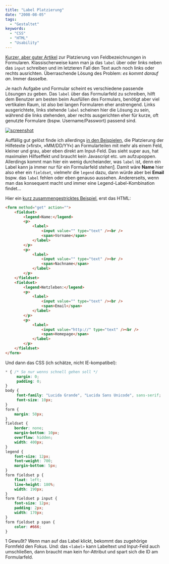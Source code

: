 ```yaml
---
title: "Label Platzierung"
date: "2008-08-05"
tags:
  - "Gestaltet"
keywords:
  - "CSS"
  - "HTML"
  - "Usability"
---
```


[Kurzer, aber guter Artikel](http://css-tricks.com/label-placement-on-forms/) zur Platzierung von Feldbezeichnungen in Formularen. Klassischerweise kann man ja das `label` über oder links neben das `input` schreiben und im letzteren Fall den Text auch noch links oder rechts ausrichten. Überraschende Lösung des Problem: _es kommt darauf an_. Immer dasselbe.

Je nach Aufgabe und Formular scheint es verschiedene passende Lösungen zu geben. Das `label` über das Formularfeld zu schreiben, hilft dem Benutzer am besten beim Ausfüllen des Formulars, benötigt aber viel vertikalen Raum, ist also bei langen Formularen eher anstrengend. Links ausgerichtete, links stehende `label` scheinen hier die Lösung zu sein, während die links stehenden, aber rechts ausgerichten eher für kurze, oft genutzte Formulare (bspw. Username/Passwort) passend sind.

[![screenshot](/img/codecandies/ZZ198385EF.jpg)](/codecandies/wp-content/uploads/beispiele/formular_hilfen.html)

Auffällig gut gelöst finde ich allerdings [in den Beispielen](http://css-tricks.com/wp-content/csstricks-uploads/top-aligned.png), die Platzierung der Hilfetexte (»first«, »MM/DD/YY«) an Formularteilen mit mehr als einem Feld, kleiner und grau, aber eben direkt am Input-Feld. Das sieht super aus, hat maximalen Hilfseffekt und braucht kein Javascript etc. um aufzupoppen. Allerdings kommt man hier ein wenig durcheiander, was `label` ist, denn ein Label kann ja immer nur für ein Formularfeld stehen[1](#anm1). Damit wäre **Name** hier also eher ein `fieldset`, vielmehr die `legend` dazu, dann würde aber bei **Email** bspw. das `label` fehlen oder eben genauso aussehen. Andererseits, wenn man das konsequent macht und immer eine Legend-Label-Kombination findet…

Hier ein [kurz zusammengestricktes Beispiel](/codecandies/wp-content/uploads/beispiele/formular_hilfen.html), erst das HTML:

```html
<form method="get" action="">
    <fieldset>
        <legend>Name:</legend>
        <p>
            <label>
                <input value="" type="text" /><br />
                <span>Vorname</span>
            </label>
        </p>
        <p>
            <label>
                <input value="" type="text" /><br />
                <span>Nachname</span>
            </label>
        </p>
    </fieldset>
    <fieldset>
        <legend>Netzleben:</legend>
        <p>
            <label>
                <input value="" type="text" /><br />
                <span>Email</span>
            </label>
        </p>
        <p>
            <label>
                <input value="http://" type="text" /><br />
                <span>Homepage</span>
            </label>
        </p>
    </fieldset>
</form>
```

Und dann das CSS (ich schätze, nicht IE-kompatibel):

```css
* { /* So nur wenns schnell gehen soll */
     margin: 0;
     padding: 0;
}
body {
     font-family: "Lucida Grande", "Lucida Sans Unicode", sans-serif;
     font-size: 10px;
}
form {
    margin: 50px;
}
fieldset {
    border: none;
    margin-bottom: 10px;
    overflow: hidden;
    width: 400px;
}
legend {
    font-size: 12px;
    font-weight: 700;
    margin-bottom: 5px;
}
form fieldset p {
    float: left;
    line-height: 180%;
    width: 190px;
}
form fieldset p input {
    font-size: 12px;
    padding: 2px;
    width: 170px;
}
form fieldset p span {
    color: #666;
}
```

1 Gewußt? Wenn man auf das Label klickt, bekommt das zugehörige Formfeld den Fokus. Und: das `<label>` kann Labeltext und Input-Feld auch umschließen, dann braucht man kein for-Attribut und spart sich die ID am Formularfeld.
